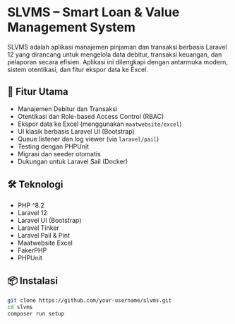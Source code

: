 # SLVMS – Smart Loan & Value Management System

SLVMS adalah aplikasi manajemen pinjaman dan transaksi berbasis Laravel 12 yang dirancang untuk mengelola data debitur, transaksi keuangan, dan pelaporan secara efisien. Aplikasi ini dilengkapi dengan antarmuka modern, sistem otentikasi, dan fitur ekspor data ke Excel.

## 🚀 Fitur Utama

-   Manajemen Debitur dan Transaksi
-   Otentikasi dan Role-based Access Control (RBAC)
-   Ekspor data ke Excel (menggunakan `maatwebsite/excel`)
-   UI klasik berbasis Laravel UI (Bootstrap)
-   Queue listener dan log viewer (via `laravel/pail`)
-   Testing dengan PHPUnit
-   Migrasi dan seeder otomatis
-   Dukungan untuk Laravel Sail (Docker)

## 🛠️ Teknologi

-   PHP ^8.2
-   Laravel 12
-   Laravel UI (Bootstrap)
-   Laravel Tinker
-   Laravel Pail & Pint
-   Maatwebsite Excel
-   FakerPHP
-   PHPUnit

## 📦 Instalasi

```bash
git clone https://github.com/your-username/slvms.git
cd slvms
composer run setup
```
